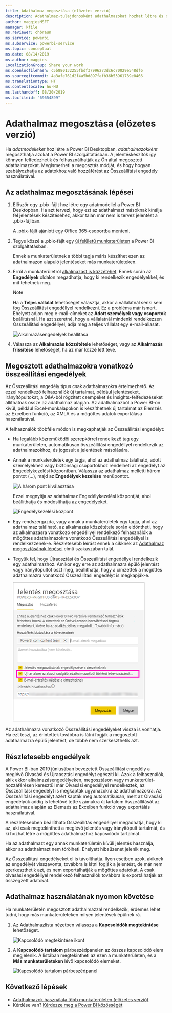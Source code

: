 ```yaml
---
title: Adathalmaz megosztása (előzetes verzió)
description: Adathalmaz-tulajdonosként adathalmazokat hozhat létre és oszthat meg, hogy mások használhassák azokat. Ismerje meg, hogyan szabályozhatja az Összeállítási engedély használatával, hogy ki férhet hozzá az adatokhoz.
author: maggiesMSFT
manager: kfile
ms.reviewer: chbraun
ms.service: powerbi
ms.subservice: powerbi-service
ms.topic: conceptual
ms.date: 08/14/2019
ms.author: maggies
LocalizationGroup: Share your work
ms.openlocfilehash: c5b880132255fbdf37996273dc6c70029e548df6
ms.sourcegitcommit: 4a3afe761d2f4a5bd897fafb36b53961739e8466
ms.translationtype: HT
ms.contentlocale: hu-HU
ms.lasthandoff: 08/20/2019
ms.locfileid: "69654899"
---
```

# <a name="share-a-dataset-preview"></a>Adathalmaz megosztása (előzetes verzió)

Ha *adatmodelleket* hoz létre a Power BI Desktopban, *adathalmazokként* megoszthatja azokat a Power BI szolgáltatásban. A jelentéskészítők így könnyen felfedezhetik és felhasználhatják az Ön által megosztott adathalmazokat. Megismerheti a megosztás módját, és hogy hogyan szabályozhatja az adatokhoz való hozzáférést az Összeállítási engedély használatával.

## <a name="steps-to-sharing-your-dataset"></a>Az adathalmaz megosztásának lépései

1. Először egy .pbix-fájlt hoz létre egy adatmodellel a Power BI Desktopban. Ha azt tervezi, hogy ezt az adathalmazt másoknak kínálja fel jelentések készítéséhez, akkor talán már nem is tervez jelentést a .pbix-fájlban.

    A .pbix-fájlt ajánlott egy Office 365-csoportba menteni.

1. Tegye közzé a .pbix-fájlt egy [új felületű munkaterületen](service-create-the-new-workspaces.md) a Power BI szolgáltatásban.
    
    Ennek a munkaterületnek a többi tagja máris készíthet ezen az adathalmazon alapuló jelentéseket más munkaterületeken.

1. Erről a munkaterületről [alkalmazást is közzétehet](service-create-distribute-apps.md). Ennek során az **Engedélyek** oldalon megadhatja, hogy ki rendelkezik engedélyekkel, és mit tehetnek meg.

    > [!NOTE]
    > Ha a **Teljes vállalat** lehetőséget választja, akkor a vállalatnál senki sem fog Összeállítási engedéllyel rendelkezni. Ez a probléma már ismert. Ehelyett adjon meg e-mail-címeket az **Adott személyek vagy csoportok** beállításnál.  Ha azt szeretné, hogy a vállalatnál mindenki rendelkezzen Összeállítási engedéllyel, adja meg a teljes vállalat egy e-mail-aliasát.

    ![Alkalmazásengedélyek beállítása](media/service-datasets-build-permissions/power-bi-dataset-app-permissions.png)

1. Válassza az **Alkalmazás közzététele** lehetőséget, vagy az **Alkalmazás frissítése** lehetőséget, ha az már közzé lett téve.

## <a name="build-permissions-for-shared-datasets"></a>Megosztott adathalmazokra vonatkozó összeállítási engedélyek

Az Összeállítási engedély típus csak adathalmazokra értelmezhető. Az ezzel rendelkező felhasználók új tartalmat, például jelentéseket, irányítópultokat, a Q&A-ból rögzített csempéket és Insights-felfedezéseket állíthatnak össze az adathalmaz alapján. Az adathalmazból a Power BI-on kívül, például Excel-munkalapokon is készíthetnek új tartalmat az Elemzés az Excelben funkció, az XMLA és a mögöttes adatok exportálása használatával.

A felhasználók többféle módon is megkaphatják az Összeállítási engedélyt:

- Ha legalább közreműködői szerepkörrel rendelkező tag egy munkaterületen, automatikusan összeállítási engedéllyel rendelkezik az adathalmazokhoz, és jogosult a jelentések másolására.
 
- Annak a munkaterületek egy tagja, ahol az adathalmaz található, adott személyekhez vagy biztonsági csoportokhoz rendelheti az engedélyt az Engedélykezelési központban. Válassza az adathalmaz melletti három pontot (...), majd az **Engedélyek kezelése** menüpontot.

    ![A három pont kiválasztása](media/service-datasets-build-permissions/power-bi-dataset-manage-permissions.png)

    Ezzel megnyitja az adathalmaz Engedélykezelési központját, ahol beállíthatja és módosíthatja az engedélyeket.

    ![Engedélykezelési központ](media/service-datasets-build-permissions/power-bi-dataset-permissions.png)

- Egy rendszergazda, vagy annak a munkaterületek egy tagja, ahol az adathalmaz található, az alkalmazás közzététele során eldöntheti, hogy az alkalmazásra vonatkozó engedéllyel rendelkező felhasználók a mögöttes adathalmazokra vonatkozó Összeállítási engedéllyel is rendelkezzenek-e. Részletesebb leírást ennek a cikknek az [Adathalmaz megosztásának lépései](#steps-to-sharing-your-dataset) című szakaszában talál.

- Tegyük fel, hogy Újraosztási és Összeállítási engedéllyel rendelkezik egy adathalmazhoz. Amikor egy erre az adathalmazra épülő jelentést vagy irányítópultot oszt meg, beállíthatja, hogy a címzettek a mögöttes adathalmazra vonatkozó Összeállítási engedélyt is megkapják-e.

    ![Összeállítási engedélyek](media/service-datasets-build-permissions/power-bi-share-report-allow-users.png)

Az adathalmazra vonatkozó Összeállítási engedélyeket vissza is vonhatja. Ha ezt teszi, az érintettek továbbra is látni fogják a megosztott adathalmazra épülő jelentést, de többé nem szerkeszthetik azt.

## <a name="more-granular-permissions"></a>Részletesebb engedélyek

A Power BI-ban 2019 júniusában bevezetett Összeállítási engedély a meglévő Olvasási és Újraosztási engedélyt egészíti ki. Azok a felhasználók, akik ekkor alkalmazásengedélyeken, megosztáson vagy munkaterület-hozzáférésen keresztül már Olvasási engedéllyel rendelkeztek, az Összeállítási engedélyt is megkapták ugyanazokra az adathalmazokra. Az Összeállítási engedélyt azért kapták meg automatikusan, mert az Olvasási engedélyük addig is lehetővé tette számukra új tartalom összeállítását az adathalmaz alapján az Elemzés az Excelben funkció vagy exportálás használatával.

A részletesebben beállítható Összeállítás engedéllyel megadhatja, hogy ki az, aki csak megtekintheti a meglévő jelentés vagy irányítópult tartalmát, és ki hozhat létre a mögöttes adathalmazhoz kapcsolódó tartalmat.

Ha az adathalmazt egy annak munkaterületén kívüli jelentés használja, akkor az adathalmazt nem törölheti. Ehelyett hibaüzenet jelenik meg.

Az Összeállítási engedélyeket el is távolíthatja. Ilyen esetben azok, akiknek az engedélyét visszavonta, továbbra is látni fogják a jelentést, de már nem szerkeszthetik azt, és nem exportálhatják a mögöttes adatokat. A csak olvasási engedéllyel rendelkező felhasználók továbbra is exportálhatják az összegzett adatokat. 

## <a name="track-your-dataset-usage"></a>Adathalmaz használatának nyomon követése

Ha munkaterületén megosztott adathalmazzal rendelkezik, érdemes lehet tudni, hogy más munkaterületeken milyen jelentések épülnek rá.

1. Az Adathalmazlista nézetben válassza a **Kapcsolódók megtekintése** lehetőséget.

    ![Kapcsolódó megtekintése ikont](media/service-datasets-build-permissions/power-bi-dataset-view-related-to-dataset.png)

1. A **Kapcsolódó tartalom** párbeszédpanelen az összes kapcsolódó elem megjelenik. A listában megtekintheti az ezen a munkaterületen, és a **Más munkaterületeken** lévő kapcsolódó elemeket.
 
    ![Kapcsolódó tartalom párbeszédpanel](media/service-datasets-build-permissions/power-bi-dataset-related-workspaces.png)

## <a name="next-steps"></a>Következő lépések

- [Adathalmazok használata több munkaterületen (előzetes verzió)](service-datasets-across-workspaces.md)
- Kérdése van? [Kérdezze meg a Power BI közösségét](http://community.powerbi.com/)
